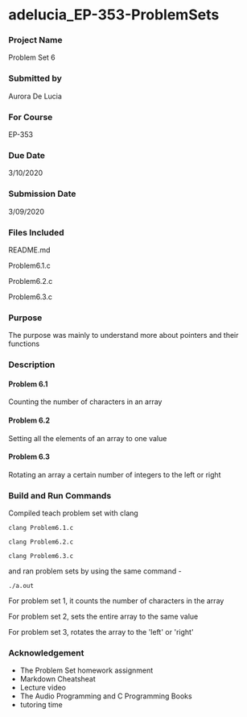 # adelucia_EP-353-ProblemSets
 
### Project Name

Problem Set 6

### Submitted by

Aurora De Lucia

### For Course

EP-353

### Due Date

3/10/2020

### Submission Date

3/09/2020

### Files Included
README.md

Problem6.1.c

Problem6.2.c

Problem6.3.c

### Purpose

The purpose was mainly to understand more about pointers and their functions

### Description
#### Problem 6.1

Counting the number of characters in an array

#### Problem 6.2

Setting all the elements of an array to one value 

#### Problem 6.3

Rotating an array a certain number of integers to the left or right 

### Build and Run Commands

Compiled teach problem set with clang


```clang Problem6.1.c  ```

```clang Problem6.2.c  ```

```clang Problem6.3.c  ```

and ran problem sets by using the same command -


``` ./a.out ```

 
For problem set 1, it counts the number of characters in the array 

For problem set 2, sets the entire array to the same value

For problem set 3, rotates the array to the 'left' or 'right'

### Acknowledgement

- The Problem Set homework assignment
- Markdown Cheatsheat
- Lecture video
- The Audio Programming and C Programming Books
- tutoring time
